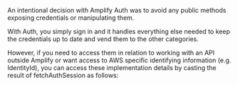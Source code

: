 An intentional decision with Amplify Auth was to avoid any public methods exposing credentials or manipulating them.  

With Auth, you simply sign in and it handles everything else needed to keep the credentials up to date and vend them to the other categories.  

However, if you need to access them in relation to working with an API outside Amplify or want access to AWS specific identifying information (e.g. IdentityId),
you can access these implementation details by casting the result of fetchAuthSession as follows:  

<inline-fragment platform="android" src="~/lib/auth/fragments/android/access_credentials/10_fetchAuthSession.md"></inline-fragment>
<inline-fragment platform="ios" src="~/lib/auth/fragments/ios/access_credentials/10_fetchAuthSession.md"></inline-fragment>
<inline-fragment platform="flutter" src="~/lib/auth/fragments/flutter/access_credentials/10_fetchAuthSession.md"></inline-fragment>
